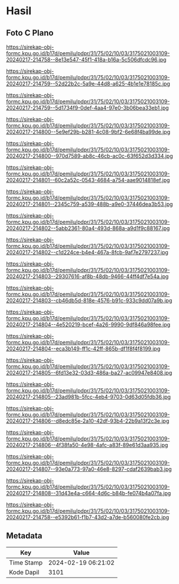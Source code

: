 # Hasil

## Foto C Plano

https://sirekap-obj-formc.kpu.go.id/b17d/pemilu/pdpr/31/75/02/10/03/3175021003109-20240217-214758--8e13e547-45f1-418a-b16a-5c506dfcdc96.jpg

https://sirekap-obj-formc.kpu.go.id/b17d/pemilu/pdpr/31/75/02/10/03/3175021003109-20240217-214759--52d22b2c-5a9e-44d8-a625-4b1e1e78185c.jpg

https://sirekap-obj-formc.kpu.go.id/b17d/pemilu/pdpr/31/75/02/10/03/3175021003109-20240217-214759--5d1734f9-0def-4aa4-97e0-3b06bea33eb1.jpg

https://sirekap-obj-formc.kpu.go.id/b17d/pemilu/pdpr/31/75/02/10/03/3175021003109-20240217-214800--5e9ef29b-b281-4c08-9bf2-6e68f4ba99de.jpg

https://sirekap-obj-formc.kpu.go.id/b17d/pemilu/pdpr/31/75/02/10/03/3175021003109-20240217-214800--970d7589-ab8c-46cb-ac0c-63f652d3d334.jpg

https://sirekap-obj-formc.kpu.go.id/b17d/pemilu/pdpr/31/75/02/10/03/3175021003109-20240217-214801--60c2a52c-0543-4684-a754-aae9014818ef.jpg

https://sirekap-obj-formc.kpu.go.id/b17d/pemilu/pdpr/31/75/02/10/03/3175021003109-20240217-214801--2345c759-a539-488b-a9e0-37446dea3b53.jpg

https://sirekap-obj-formc.kpu.go.id/b17d/pemilu/pdpr/31/75/02/10/03/3175021003109-20240217-214802--5abb2361-80a4-493d-868a-a9d1f9c88167.jpg

https://sirekap-obj-formc.kpu.go.id/b17d/pemilu/pdpr/31/75/02/10/03/3175021003109-20240217-214802--c1d224ce-b4e4-467a-8fcb-9af7e2797237.jpg

https://sirekap-obj-formc.kpu.go.id/b17d/pemilu/pdpr/31/75/02/10/03/3175021003109-20240217-214803--29307616-af8b-48db-9466-44ff4df7e54a.jpg

https://sirekap-obj-formc.kpu.go.id/b17d/pemilu/pdpr/31/75/02/10/03/3175021003109-20240217-214803--cb46db5d-818e-4576-b91c-933c9dd07a9b.jpg

https://sirekap-obj-formc.kpu.go.id/b17d/pemilu/pdpr/31/75/02/10/03/3175021003109-20240217-214804--4e520219-bcef-4a26-9990-9df846a98fee.jpg

https://sirekap-obj-formc.kpu.go.id/b17d/pemilu/pdpr/31/75/02/10/03/3175021003109-20240217-214804--eca3b149-ff1c-42ff-865b-df1f8f4f8199.jpg

https://sirekap-obj-formc.kpu.go.id/b17d/pemilu/pdpr/31/75/02/10/03/3175021003109-20240217-214805--6fd13e32-03d3-486a-ba27-ac09947e8408.jpg

https://sirekap-obj-formc.kpu.go.id/b17d/pemilu/pdpr/31/75/02/10/03/3175021003109-20240217-214805--23ad981b-5fcc-4eb4-9703-0d63d05fdb36.jpg

https://sirekap-obj-formc.kpu.go.id/b17d/pemilu/pdpr/31/75/02/10/03/3175021003109-20240217-214806--d8edc85e-2a10-42df-93b4-22b9a13f2c3e.jpg

https://sirekap-obj-formc.kpu.go.id/b17d/pemilu/pdpr/31/75/02/10/03/3175021003109-20240217-214806--4f38fa50-4e98-4afc-a83f-89e61d3aa935.jpg

https://sirekap-obj-formc.kpu.go.id/b17d/pemilu/pdpr/31/75/02/10/03/3175021003109-20240217-214807--93e0a773-97a0-46e8-8297-cdaf2639bab3.jpg

https://sirekap-obj-formc.kpu.go.id/b17d/pemilu/pdpr/31/75/02/10/03/3175021003109-20240217-214808--31d43e4a-c664-4d6c-b84b-fe074b4a07fa.jpg

https://sirekap-obj-formc.kpu.go.id/b17d/pemilu/pdpr/31/75/02/10/03/3175021003109-20240217-214758--e5392b61-f1b7-43d2-a7de-b560080fe2cb.jpg


## Metadata

| Key        | Value               |
| ---------- | ------------------- |
| Time Stamp | 2024-02-19 06:21:02 |
| Kode Dapil | 3101                |



